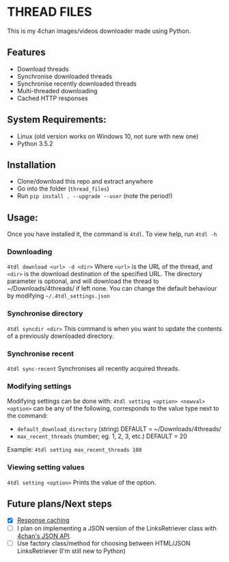 # THREAD FILES
This is my 4chan images/videos downloader made using Python.

## Features
* Download threads
* Synchronise downloaded threads
* Synchronise recently downloaded threads
* Multi-threaded downloading
* Cached HTTP responses

## System Requirements:
* Linux (old version works on Windows 10, not sure with new one)
* Python 3.5.2

## Installation
* Clone/download this repo and extract anywhere
* Go into the folder (`thread_files`)
* Run `pip install . --upgrade --user` (note the period!)

## Usage:
Once you have installed it, the command is `4tdl`. To view help, run `4tdl -h`

### Downloading
`4tdl download <url> -d <dir>`
Where `<url>` is the URL of the thread, and `<dir>` is the download destination of the specified URL.
The directory parameter is optional, and will download the thread to ~/Downloads/4threads/ if left none.
You can change the default behaviour by modifying `~/.4tdl_settings.json`

### Synchronise directory
`4tdl syncdir <dir>`
This command is when you want to update the contents of a previously downloaded directory.

### Synchronise recent
`4tdl sync-recent`
Synchronises all recently acquired threads.

### Modifying settings
Modifying settings can be done with:
`4tdl setting <option> <newval>`
`<option>` can be any of the following, corresponds to the value type next to the command:
* `default_download_directory` (string) DEFAULT = ~/Downloads/4threads/
* `max_recent_threads` (number; eg. 1, 2, 3, etc.) DEFAULT = 20

Example:
`4tdl setting max_recent_threads 100`

### Viewing setting values
`4tdl setting <option>`
Prints the value of the option.

## Future plans/Next steps
- [x] [Response caching](https://cachecontrol.readthedocs.io/en/latest/storage.html)
- [ ] I plan on implementing a JSON version of the LinksRetriever class with [4chan's JSON API](https://github.com/4chan/4chan-API).
- [ ] Use factory class/method for choosing between HTML/JSON LinksRetriever (I'm still new to Python)